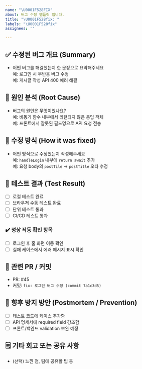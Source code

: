 ```yaml
---
name: "\U0001F528FIX"
about: 버그 수정 템플릿 입니다.
title: "\U0001F528fix: "
labels: "\U0001F528fix"
assignees: ''

---
```


## ✅ 수정된 버그 개요 (Summary)
- 어떤 버그를 해결했는지 한 문장으로 요약해주세요  
  예: 로그인 시 무반응 버그 수정  
  예: 게시글 작성 API 400 에러 해결

## 🐞 원인 분석 (Root Cause)
- 버그의 원인은 무엇이었나요?  
  예: 비동기 함수 내부에서 리턴되지 않은 응답 객체  
  예: 프론트에서 잘못된 필드명으로 API 요청 전송

## 🔧 수정 방식 (How it was fixed)
- 어떤 방식으로 수정했는지 작성해주세요  
  예: `handleLogin` 내부에 `return await` 추가  
  예: 요청 body의 `postTile` → `postTitle` 오타 수정

## 🧪 테스트 결과 (Test Result)
- [ ] 로컬 테스트 완료
- [ ] 브라우저 수동 테스트 완료
- [ ] 단위 테스트 통과
- [ ] CI/CD 테스트 통과

### ✔️ 정상 작동 확인 항목
- [ ] 로그인 후 홈 화면 이동 확인
- [ ] 실패 케이스에서 에러 메시지 표시 확인

## 📎 관련 PR / 커밋
- PR: #45  
- 커밋: `fix: 로그인 버그 수정 (commit 7a1c3d5)`

## 🚧 향후 방지 방안 (Postmortem / Prevention)
- [ ] 테스트 코드에 케이스 추가함
- [ ] API 명세서에 required field 강조함
- [ ] 프론트/백엔드 validation 보완 예정

## 🗒 기타 회고 또는 공유 사항
- (선택) 느낀 점, 팀에 공유할 팁 등
